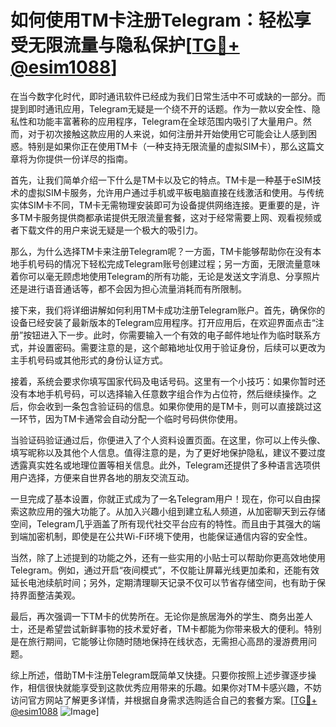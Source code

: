 # 如何使用TM卡注册Telegram：轻松享受无限流量与隐私保护[[TG💪+ @esim1088](https://t.me/s/esim1088)]

在当今数字化时代，即时通讯软件已经成为我们日常生活中不可或缺的一部分。而提到即时通讯应用，Telegram无疑是一个绕不开的话题。作为一款以安全性、隐私性和功能丰富著称的应用程序，Telegram在全球范围内吸引了大量用户。然而，对于初次接触这款应用的人来说，如何注册并开始使用它可能会让人感到困惑。特别是如果你正在使用TM卡（一种支持无限流量的虚拟SIM卡），那么这篇文章将为你提供一份详尽的指南。

首先，让我们简单介绍一下什么是TM卡以及它的特点。TM卡是一种基于eSIM技术的虚拟SIM卡服务，允许用户通过手机或平板电脑直接在线激活和使用。与传统实体SIM卡不同，TM卡无需物理安装即可为设备提供网络连接。更重要的是，许多TM卡服务提供商都承诺提供无限流量套餐，这对于经常需要上网、观看视频或者下载文件的用户来说无疑是一个极大的吸引力。

那么，为什么选择TM卡来注册Telegram呢？一方面，TM卡能够帮助你在没有本地手机号码的情况下轻松完成Telegram账号创建过程；另一方面，无限流量意味着你可以毫无顾虑地使用Telegram的所有功能，无论是发送文字消息、分享照片还是进行语音通话等，都不会因为担心流量消耗而有所限制。

接下来，我们将详细讲解如何利用TM卡成功注册Telegram账户。首先，确保你的设备已经安装了最新版本的Telegram应用程序。打开应用后，在欢迎界面点击“注册”按钮进入下一步。此时，你需要输入一个有效的电子邮件地址作为临时联系方式，并设置密码。需要注意的是，这个邮箱地址仅用于验证身份，后续可以更改为主手机号码或其他形式的身份认证方式。

接着，系统会要求你填写国家代码及电话号码。这里有一个小技巧：如果你暂时还没有本地手机号码，可以选择输入任意数字组合作为占位符，然后继续操作。之后，你会收到一条包含验证码的信息。如果你使用的是TM卡，则可以直接跳过这一环节，因为TM卡通常会自动分配一个临时号码供你使用。

当验证码验证通过后，你便进入了个人资料设置页面。在这里，你可以上传头像、填写昵称以及其他个人信息。值得注意的是，为了更好地保护隐私，建议不要过度透露真实姓名或地理位置等相关信息。此外，Telegram还提供了多种语言选项供用户选择，方便来自世界各地的朋友交流互动。

一旦完成了基本设置，你就正式成为了一名Telegram用户！现在，你可以自由探索这款应用的强大功能了。从加入兴趣小组到建立私人频道，从加密聊天到云存储空间，Telegram几乎涵盖了所有现代社交平台应有的特性。而且由于其强大的端到端加密机制，即使是在公共Wi-Fi环境下使用，也能保证通信内容的安全性。

当然，除了上述提到的功能之外，还有一些实用的小贴士可以帮助你更高效地使用Telegram。例如，通过开启“夜间模式”，不仅能让屏幕光线更加柔和，还能有效延长电池续航时间；另外，定期清理聊天记录不仅可以节省存储空间，也有助于保持界面整洁美观。

最后，再次强调一下TM卡的优势所在。无论你是旅居海外的学生、商务出差人士，还是希望尝试新鲜事物的技术爱好者，TM卡都能为你带来极大的便利。特别是在旅行期间，它能够让你随时随地保持在线状态，无需担心高昂的漫游费用问题。

综上所述，借助TM卡注册Telegram既简单又快捷。只要你按照上述步骤逐步操作，相信很快就能享受到这款优秀应用带来的乐趣。如果你对TM卡感兴趣，不妨访问官方网站了解更多详情，并根据自身需求选购适合自己的套餐方案。[[TG💪+ @esim1088](https://t.me/s/esim1088) ![Image](https://i.postimg.cc/4NQfJmqS/Snipaste-2025-05-13-00-14-12.png)]
